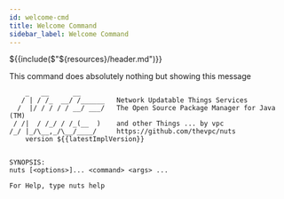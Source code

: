 ```yaml
---
id: welcome-cmd
title: Welcome Command
sidebar_label: Welcome Command
---
```

${{include($"${resources}/header.md")}}


This command does absolutely nothing but showing this message
```
    _   __      __       
   / | / /_  __/ /______   Network Updatable Things Services
  /  |/ / / / / __/ ___/   The Open Source Package Manager for Java (TM)
 / /|  / /_/ / /_(__  )    and other Things ... by vpc
/_/ |_/\__,_/\__/____/     https://github.com/thevpc/nuts
    version ${{latestImplVersion}}


SYNOPSIS:
nuts [<options>]... <command> <args> ...

For Help, type nuts help
```
